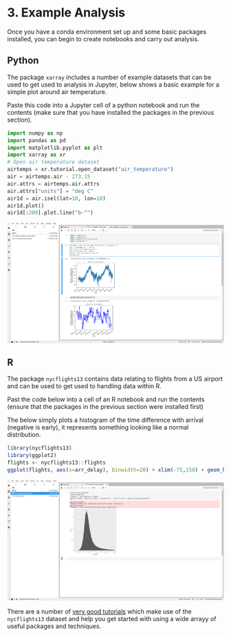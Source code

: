 # 3. Example Analysis

Once you have a conda environment set up and some basic packages installed, you can begin
to create notebooks and carry out analysis.

## Python

The package `xarray` includes a number of example datasets that can be used to get used to
analysis in Jupyter, below shows a basic example for a simple plot around air temperature.

Paste this code into a Jupyter cell of a python notebook and run the contents (make sure that
you have installed the packages in the previous section).

```python
import numpy as np
import pandas as pd
import matplotlib.pyplot as plt
import xarray as xr
# Open air temperature dataset
airtemps = xr.tutorial.open_dataset("air_temperature")
air = airtemps.air - 273.15
air.attrs = airtemps.air.attrs
air.attrs["units"] = "deg C"
air1d = air.isel(lat=10, lon=10)
air1d.plot()
air1d[:200].plot.line("b-^")
```

![xarray example](../../img/example-analysis-python.png "xarray example")

## R

The package `nycflights13` contains data relating to flights from a US airport and can be used
to get used to handling data within R.

Past the code below into a cell of an R notebook and run the contents (ensure that the packages
in the previous section were installed first)

The below simply plots a histogram
of the time difference with arrival (negative is early), it represents something looking
like a normal distribution.

```R
library(nycflights13)
library(ggplot2)
flights <- nycflights13::flights
ggplot(flights, aes(x=arr_delay), binwidth=20) + xlim(-75,150) + geom_histogram(binwidth=1)
```

![nyc flights example](../../img/jupyter-r-analysis.png "nyc flights example")

There are a number of [very good tutorials](https://rstudio-pubs-static.s3.amazonaws.com/262992_2f91dbebdffc4ca4ad2cde227f724b39.html)
which make use of the `nycflights13` dataset and help you get started with using a wide arrayy
of useful packages and techniques.
